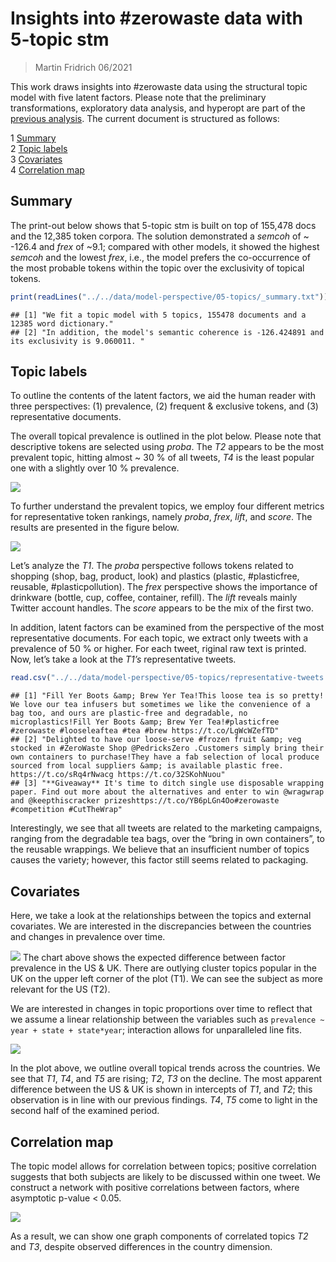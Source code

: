 Insights into \#zerowaste data with 5-topic stm
================

> Martin Fridrich 06/2021

This work draws insights into \#zerowaste data using the structural
topic model with five latent factors. Please note that the preliminary
transformations, exploratory data analysis, and hyperopt are part of the
[previous analysis](modeling-report.md). The current document is
structured as follows:

1 [Summary](#summary)  
2 [Topic labels](#topic-labels)  
3 [Covariates](#covariates)  
4 [Correlation map](#correlation-map)

## Summary

The print-out below shows that 5-topic stm is built on top of 155,478
docs and the 12,385 token corpora. The solution demonstrated a *semcoh*
of \~ -126.4 and *frex* of \~9.1; compared with other models, it showed
the highest *semcoh* and the lowest *frex*, i.e., the model prefers the
co-occurrence of the most probable tokens within the topic over the
exclusivity of topical tokens.

``` r
print(readLines("../../data/model-perspective/05-topics/_summary.txt"))
```

    ## [1] "We fit a topic model with 5 topics, 155478 documents and a 12385 word dictionary."           
    ## [2] "In addition, the model's semantic coherence is -126.424891 and its exclusivity is 9.060011. "

## Topic labels

To outline the contents of the latent factors, we aid the human reader
with three perspectives: (1) prevalence, (2) frequent & exclusive
tokens, and (3) representative documents.

The overall topical prevalence is outlined in the plot below. Please
note that descriptive tokens are selected using *proba*. The *T2*
appears to be the most prevalent topic, hitting almost \~ 30 % of all
tweets, *T4* is the least popular one with a slightly over 10 %
prevalence.

![](../../data/model-perspective/05-topics/1-topic-prevalence.png)

To further understand the prevalent topics, we employ four different
metrics for representative token rankings, namely *proba*, *frex*,
*lift*, and *score*. The results are presented in the figure below.

![](img/modeling-report/topic_labeling-1-vert.png)

Let’s analyze the *T1*. The *proba* perspective follows tokens related
to shopping (shop, bag, product, look) and plastics (plastic,
\#plasticfree, reusable, \#plasticpollution). The *frex* perspective
shows the importance of drinkware (bottle, cup, coffee, container,
refill). The *lift* reveals mainly Twitter account handles. The *score*
appears to be the mix of the first two.

In addition, latent factors can be examined from the perspective of the
most representative documents. For each topic, we extract only tweets
with a prevalence of 50 % or higher. For each tweet, riginal raw text is
printed. Now, let’s take a look at the *T1’s* representative tweets.

``` r
read.csv("../../data/model-perspective/05-topics/representative-tweets.csv")[1:3,4]
```

    ## [1] "Fill Yer Boots &amp; Brew Yer Tea!This loose tea is so pretty! We love our tea infusers but sometimes we like the convenience of a bag too, and ours are plastic-free and degradable, no microplastics!Fill Yer Boots &amp; Brew Yer Tea!#plasticfree #zerowaste #looseleaftea #tea #brew https://t.co/LgWcWZefTD"   
    ## [2] "Delighted to have our loose-serve #frozen fruit &amp; veg stocked in #ZeroWaste Shop @PedricksZero .Customers simply bring their own containers to purchase!They have a fab selection of local produce sourced from local suppliers &amp; is available plastic free. https://t.co/sRq4rNwacg https://t.co/32SKohNuou"
    ## [3] "**Giveaway** It's time to ditch single use disposable wrapping paper. Find out more about the alternatives and enter to win @wragwrap and @keepthiscracker prizeshttps://t.co/YB6pLGn4Oo#zerowaste #competition #CutTheWrap"

Interestingly, we see that all tweets are related to the marketing
campaigns, ranging from the degradable tea bags, over the “bring in own
containers”, to the reusable wrappings. We believe that an insufficient
number of topics causes the variety; however, this factor still seems
related to packaging.

## Covariates

Here, we take a look at the relationships between the topics and
external covariates. We are interested in the discrepancies between the
countries and changes in prevalence over time.

![](../../data/model-perspective/05-topics/3-state-difference.png) The
chart above shows the expected difference between factor prevalence in
the US & UK. There are outlying cluster topics popular in the UK on the
upper left corner of the plot (T1). We can see the subject as more
relevant for the US (T2).

We are interested in changes in topic proportions over time to reflect
that we assume a linear relationship between the variables such as
`prevalence ~ year + state + state*year`; interaction allows for
unparalleled line fits.

![](../../data/model-perspective/05-topics/4-linear-trends.png)

In the plot above, we outline overall topical trends across the
countries. We see that *T1*, *T4*, and *T5* are rising; *T2*, *T3* on
the decline. The most apparent difference between the US & UK is shown
in intercepts of *T1*, and *T2*; this observation is in line with our
previous findings. *T4*, *T5* come to light in the second half of the
examined period.

## Correlation map

The topic model allows for correlation between topics; positive
correlation suggests that both subjects are likely to be discussed
within one tweet. We construct a network with positive correlations
between factors, where asymptotic p-value &lt; 0.05.

![](../../data/model-perspective/05-topics/5-corr-network.png)

As a result, we can show one graph components of correlated topics *T2*
and *T3*, despite observed differences in the country dimension.
